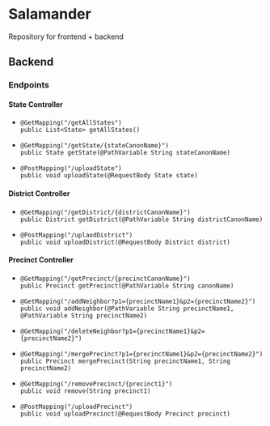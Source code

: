 # Salamander
Repository for frontend + backend 

## Backend
### Endpoints

#### State Controller
 -  ```
    @GetMapping("/getAllStates") 
    public List<State> getAllStates()
    ```
 -  ```
    @GetMapping("/getState/{stateCanonName}")
    public State getState(@PathVariable String stateCanonName)
    ```
-   ```
    @PostMapping("/uploadState")
    public void uploadState(@RequestBody State state)
    ```

#### District Controller
-   ```
    @GetMapping("/getDistrict/{districtCanonName}")
    public District getDistrict(@PathVariable String districtCanonName)
    ```
-   ```
    @PostMapping("/uplaodDistrict")
    public void uploadDistrict(@RequestBody District district)
    ```

#### Precinct Controller
-   ```
    @GetMapping("/getPrecinct/{precinctCanonName}")
    public Precinct getPrecinct(@PathVariable String canonName)
    ```
-   ```
    @GetMapping("/addNeighbor?p1={precinctName1}&p2={precinctName2}")
    public void addNeighbor(@PathVariable String precinctName1, @PathVariable String precinctName2)
    ```
-   ```
    @GetMapping("/deleteNeighbor?p1={precinctName1}&p2={precinctName2}")
    ```
-   ```
    @GetMapping("/mergePrecinct?p1={precinctName1}&p2={precinctName2}")
    public Precinct mergePrecinct(String precinctName1, String precinctName2)
    ```
-   ```
    @GetMapping("/removePrecinct/{precinct1}")
    public void remove(String precinct1)
    ```
-   ```
    @PostMapping("/uploadPrecinct")
    public void uploadPrecinct(@RequestBody Precinct precinct)
    ```